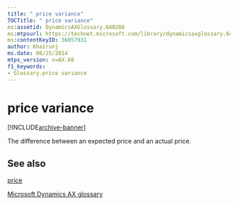 ```yaml
---
title: " price variance"
TOCTitle: " price variance"
ms:assetid: DynamicsAXGlossary.640208
ms:mtpsurl: https://technet.microsoft.com/library/dynamicsaxglossary.640208(v=AX.60)
ms:contentKeyID: 36057931
author: Khairunj
ms.date: 08/25/2014
mtps_version: v=AX.60
f1_keywords:
- Glossary.price variance
---
```


# price variance


[!INCLUDE[archive-banner](includes/archive-banner.md)]

The difference between an expected price and an actual price.

## See also

[price](price.md)

[Microsoft Dynamics AX glossary](glossary/microsoft-dynamics-ax-glossary.md)

  


